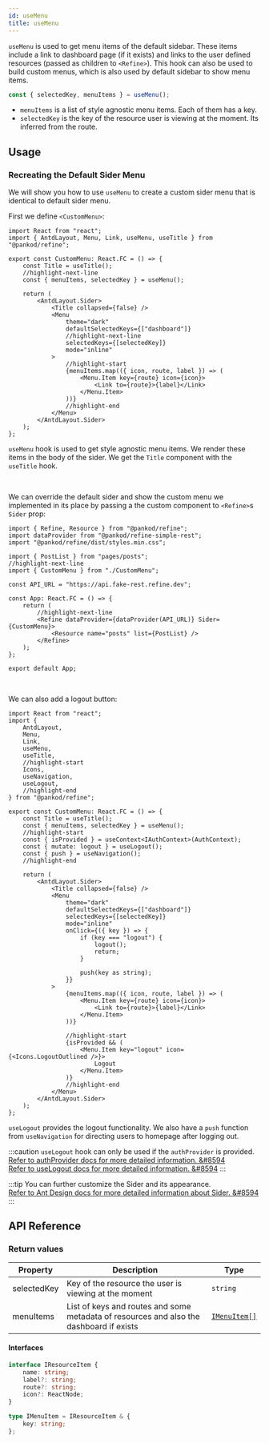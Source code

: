 ```yaml
---
id: useMenu
title: useMenu
---
```


`useMenu` is used to get menu items of the default sidebar. These items include a link to dashboard page (if it exists) and links to the user defined resources (passed as children to `<Refine>`).
This hook can also be used to build custom menus, which is also used by default sidebar to show menu items.

```ts
const { selectedKey, menuItems } = useMenu();
```

* `menuItems` is a list of style agnostic menu items. Each of them has a key.
* `selectedKey` is the key of the resource user is viewing at the moment. Its inferred from the route.

## Usage

### Recreating the Default Sider Menu

We will show you how to use `useMenu` to create a custom sider menu that is identical to default sider menu.

First we define `<CustomMenu>`:

```tsx title="src/CustomMenu.tsx"
import React from "react";
import { AntdLayout, Menu, Link, useMenu, useTitle } from "@pankod/refine";

export const CustomMenu: React.FC = () => {
    const Title = useTitle();
    //highlight-next-line
    const { menuItems, selectedKey } = useMenu();

    return (
        <AntdLayout.Sider>
            <Title collapsed={false} />
            <Menu
                theme="dark"
                defaultSelectedKeys={["dashboard"]}
                //highlight-next-line
                selectedKeys={[selectedKey]}
                mode="inline"
            >
                //highlight-start
                {menuItems.map(({ icon, route, label }) => (
                    <Menu.Item key={route} icon={icon}>
                        <Link to={route}>{label}</Link>
                    </Menu.Item>
                ))}
                //highlight-end
            </Menu>
        </AntdLayout.Sider>
    );
};
```

`useMenu` hook is used to get style agnostic menu items. We render these items in the body of the sider. We get the `Title` component with the `useTitle` hook.

<br />

We can override the default sider and show the custom menu we implemented in its place by passing a the custom component to `<Refine>`s `Sider` prop:

```tsx title="App.tsx"
import { Refine, Resource } from "@pankod/refine";
import dataProvider from "@pankod/refine-simple-rest";
import "@pankod/refine/dist/styles.min.css";

import { PostList } from "pages/posts";
//highlight-next-line
import { CustomMenu } from "./CustomMenu";

const API_URL = "https://api.fake-rest.refine.dev";

const App: React.FC = () => {
    return (
        //highlight-next-line
        <Refine dataProvider={dataProvider(API_URL)} Sider={CustomMenu}>
            <Resource name="posts" list={PostList} />
        </Refine>
    );
};

export default App;
```

<br />

We can also add a logout button:

```tsx title="src/CustomMenu.tsx"
import React from "react";
import {
    AntdLayout,
    Menu,
    Link,
    useMenu,
    useTitle,
    //highlight-start
    Icons,
    useNavigation,
    useLogout,
    //highlight-end
} from "@pankod/refine";

export const CustomMenu: React.FC = () => {
    const Title = useTitle();
    const { menuItems, selectedKey } = useMenu();
    //highlight-start
    const { isProvided } = useContext<IAuthContext>(AuthContext);
    const { mutate: logout } = useLogout();
    const { push } = useNavigation();
    //highlight-end

    return (
        <AntdLayout.Sider>
            <Title collapsed={false} />
            <Menu
                theme="dark"
                defaultSelectedKeys={["dashboard"]}
                selectedKeys={[selectedKey]}
                mode="inline"
                onClick={({ key }) => {
                    if (key === "logout") {
                        logout();
                        return;
                    }

                    push(key as string);
                }}
            >
                {menuItems.map(({ icon, route, label }) => (
                    <Menu.Item key={route} icon={icon}>
                        <Link to={route}>{label}</Link>
                    </Menu.Item>
                ))}

                //highlight-start
                {isProvided && (
                    <Menu.Item key="logout" icon={<Icons.LogoutOutlined />}>
                        Logout
                    </Menu.Item>
                )}
                //highlight-end
            </Menu>
        </AntdLayout.Sider>
    );
};
```

`useLogout` provides the logout functionality. We also have a `push` function from `useNavigation` for directing users to homepage after logging out.

:::caution
`useLogout` hook can only be used if the `authProvider` is provided.  
[Refer to authProvider docs for more detailed information. &#8594](../../providers/auth-provider.md)  
[Refer to useLogout docs for more detailed information. &#8594](api-references/hooks/auth/useLogout.md)
:::

:::tip
You can further customize the Sider and its appearance.  
[Refer to Ant Design docs for more detailed information about Sider. &#8594](https://ant.design/components/layout/#Layout.Sider)
:::
## API Reference

### Return values

| Property    | Description                                                                    | Type                             |
| ----------- | ------------------------------------------------------------------------------ | -------------------------------- |
| selectedKey | Key of the resource the user is viewing at the moment                          | `string`                         |
| menuItems   | List of keys and routes and some metadata of resources and also the dashboard if exists | [`IMenuItem[]`](#interfaces)     |

#### Interfaces

```ts
interface IResourceItem {
    name: string;
    label?: string;
    route?: string;
    icon?: ReactNode;
}

type IMenuItem = IResourceItem & {
    key: string;
};
```
